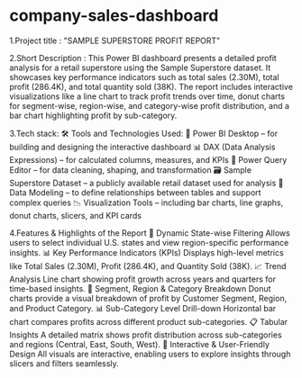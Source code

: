 # company-sales-dashboard

1.Project title :
  "SAMPLE SUPERSTORE PROFIT REPORT"

2.Short Description :
  This Power BI dashboard presents a detailed profit analysis for a retail superstore using the Sample Superstore dataset. It showcases key performance indicators such as total sales (2.30M), total profit (286.4K), and total quantity sold (38K). The report includes interactive visualizations like a line chart to track profit trends over time, donut charts for segment-wise, region-wise, and category-wise profit distribution, and a bar chart highlighting profit by sub-category.

3.Tech stack:
    🛠️ Tools and Technologies Used:
  🧩 Power BI Desktop – for building and designing the interactive dashboard
  📊 DAX (Data Analysis Expressions) – for calculated columns, measures, and KPIs
  🔄 Power Query Editor – for data cleaning, shaping, and transformation
  🗃️ Sample Superstore Dataset – a publicly available retail dataset used for analysis
  🧮 Data Modeling – to define relationships between tables and support complex queries
  📉 Visualization Tools – including bar charts, line graphs, donut charts, slicers, and KPI cards

4.Features & Highlights of the Report
    📌 Dynamic State-wise Filtering
    Allows users to select individual U.S. states and view region-specific performance insights.
    📊 Key Performance Indicators (KPIs)
    Displays high-level metrics like Total Sales (2.30M), Profit (286.4K), and Quantity Sold (38K).
    📈 Trend Analysis
    Line chart showing profit growth across years and quarters for time-based insights.
    🧭 Segment, Region & Category Breakdown
    Donut charts provide a visual breakdown of profit by Customer Segment, Region, and Product Category.
    📊 Sub-Category Level Drill-down
    Horizontal bar chart compares profits across different product sub-categories.
    📋 Tabular Insights
    A detailed matrix shows profit distribution across sub-categories and regions (Central, East, South, West).
    🔄 Interactive & User-Friendly Design
    All visuals are interactive, enabling users to explore insights through slicers and filters seamlessly.
